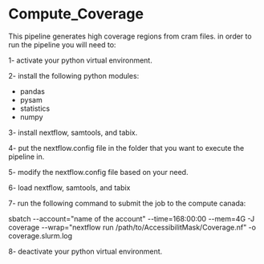 # Compute_Coverage

This pipeline generates high coverage regions from cram files.
in order to run the pipeline you will need to:


1- activate your python virtual environment.

2- install the following python modules:
  - pandas
  - pysam
  - statistics
  - numpy
  
3- install nextflow, samtools, and tabix.

4- put the nextflow.config file in the folder that you want to execute the pipeline in. 

5- modify the nextflow.config file based on your need.

6- load nextflow, samtools, and tabix

7- run the following command to submit the job to the compute canada:

  sbatch --account="name of the account" --time=168:00:00 --mem=4G -J coverage --wrap="nextflow run /path/to/AccessibilitMask/Coverage.nf" -o coverage.slurm.log
  
8- deactivate your python virtual environment.
